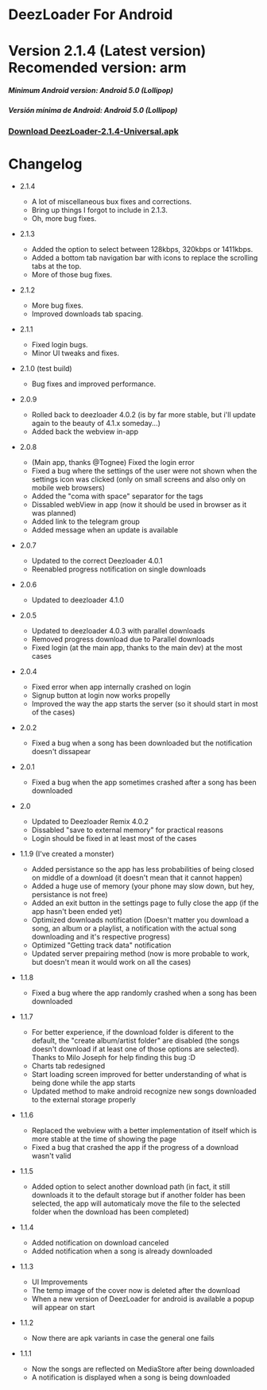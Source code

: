 # DeezLoader For Android 

# Version 2.1.4 (Latest version) Recomended version: arm
##### Minimum Android version: Android 5.0 (Lollipop)
##### Versión mínima de Android: Android 5.0 (Lollipop)

### [Download DeezLoader-2.1.4-Universal.apk](https://gitlab.com/Nick80835/DeezLoader-Android/raw/master/Release/DeezLoader-2.1.4-universal-debug.apk)

# Changelog
- 2.1.4
    - A lot of miscellaneous bux fixes and corrections.
    - Bring up things I forgot to include in 2.1.3.
    - Oh, more bug fixes.

- 2.1.3
    - Added the option to select between 128kbps, 320kbps or 1411kbps.
    - Added a bottom tab navigation bar with icons to replace the scrolling tabs at the top.
    - More of those bug fixes.

- 2.1.2
    - More bug fixes.
    - Improved downloads tab spacing.

- 2.1.1
    - Fixed login bugs.
    - Minor UI tweaks and fixes.

- 2.1.0 (test build)
    - Bug fixes and improved performance.

- 2.0.9
    - Rolled back to deezloader 4.0.2 (is by far more stable, but i'll update again to the beauty of 4.1.x someday...)
    - Added back the webview in-app

- 2.0.8
    - (Main app, thanks @Tognee) Fixed the login error
    - Fixed a bug where the settings of the user were not shown when the settings icon was clicked (only on small screens and also only on mobile web browsers)
    - Added the "coma with space" separator for the tags
    - Dissabled webView in app (now it should be used in browser as it was planned)
    - Added link to the telegram group
    - Added message when an update is available

- 2.0.7
    - Updated to the correct Deezloader 4.0.1
    - Reenabled progress notification on single downloads

- 2.0.6
    - Updated to deezloader 4.1.0

- 2.0.5
    - Updated to deezloader 4.0.3 with parallel downloads
    - Removed progress download due to Parallel downloads
    - Fixed login (at the main app, thanks to the main dev) at the most cases 

- 2.0.4
    - Fixed error when app internally crashed on login
    - Signup button at login now works propelly
    - Improved the way the app starts the server (so it should start in most of the cases)

- 2.0.2
    - Fixed a bug when a song has been downloaded but the notification doesn't  dissapear

- 2.0.1
    - Fixed a bug when the app sometimes crashed after a song has been downloaded

- 2.0
    - Updated to Deezloader Remix 4.0.2
    - Dissabled "save to external memory" for practical reasons
    - Login should be fixed in at least most of the cases

- 1.1.9 (I've created a monster)
    - Added persistance so the app has less probabilities of being closed on middle of a download (it doesn't mean that it cannot happen)
    - Added a huge use of memory (your phone may slow down, but hey, persistance is not free)
    - Added an exit button in the settings page to fully close the app (if the app hasn't been ended yet)
    - Optimized downloads notification (Doesn't matter you download a song, an album or a playlist, a notification with the actual song downloading and it's respective progress)
    - Optimized "Getting track data" notification
    - Updated server prepairing method (now is more probable to work, but doesn't mean it would work on all the cases)
    
- 1.1.8
    - Fixed a bug where the app randomly crashed when a song has been downloaded

- 1.1.7
    - For better experience, if the download folder is diferent to the default, the "create album/artist folder" are disabled (the songs doesn't download if at least one of those options are selected). Thanks to Milo Joseph for help finding this bug :D
    - Charts tab redesigned
    - Start loading screen improved for better understanding of what is being done while the app starts
    - Updated method to make android recognize new songs downloaded to the external storage properly

- 1.1.6
    - Replaced the webview with a better implementation of itself which is more stable at the time of showing the page
    - Fixed a bug that crashed the app if the progress of a download wasn't valid

- 1.1.5
    - Added option to select another download path (in fact, it still downloads it to the default storage but if another folder has been selected, the app will automaticaly move the file to the selected folder when the download has been completed)

- 1.1.4
    - Added notification on download canceled
    - Added notification when a song is already downloaded

- 1.1.3
    - UI Improvements
    - The temp image of the cover now is deleted after the download
    - When a new version of DeezLoader for android is available a popup will appear on start

- 1.1.2
    - Now there are apk variants in case the general one fails

- 1.1.1
    -  Now the songs are reflected on MediaStore after being downloaded
    -  A notification is displayed when a song is being downloaded